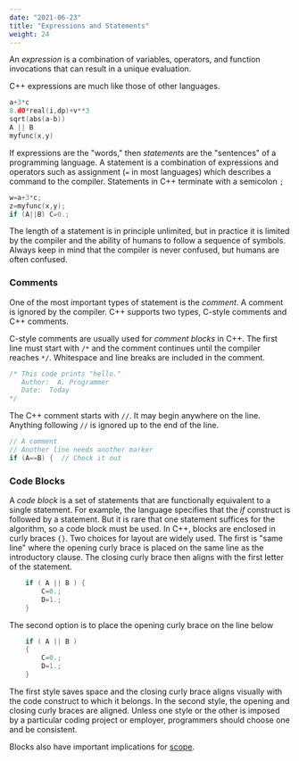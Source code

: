 ```yaml
---
date: "2021-06-23"
title: "Expressions and Statements"
weight: 24
---
```


An _expression_ is a combination of variables, operators, and function invocations that can result in a unique evaluation.

C++ expressions are much like those of other languages.
```c++
a+3*c
8.d0*real(i,dp)+v**3
sqrt(abs(a-b))
A || B
myfunc(x,y)
```

If expressions are the "words," then _statements_ are the "sentences" of a programming language.  A statement is a combination of expressions and operators such as assignment (`=` in most languages) which describes a command to the compiler.
Statements in C++ terminate with a semicolon `;`
```c++
w=a+3*c;
z=myfunc(x,y);
if (A||B) C=0.; 
```
The length of a statement is in principle unlimited, but in practice it is limited by the compiler and the ability of humans to follow a sequence of symbols.  Always keep in mind that the compiler is never confused, but humans are often confused.

### Comments
One of the most important types of statement is the _comment_.  A comment is ignored by the compiler. C++ supports two types, C-style comments and C++ comments.

C-style comments are usually used for _comment blocks_ in C++.  The first line must start with `/*` and the comment continues until the compiler reaches `*/`.
Whitespace and line breaks are included in the comment.
```c++
/* This code prints "hello."
   Author:  A. Programmer
   Date:  Today
*/
```
The C++ comment starts with `//`.  It may begin anywhere on the line.  Anything following `//` is ignored up to the end of the line.
```c++
// A comment
// Another line needs another marker
if (A==B) {  // Check it out
```

### Code Blocks

A _code block_ is a set of statements that are functionally equivalent to a single statement.  For example, the language specifies that the _if_ construct is followed by a statement.  But it is rare that one statement suffices for the algorithm, so a code block must be used.
In C++, blocks are enclosed in curly braces `{}`.
Two choices for layout are widely used.  The first is "same line" where the opening curly brace is placed on the same line as the introductory clause.  The closing curly brace then aligns with the first letter of the statement.
```c++
    if ( A || B ) {
        C=0.;
        D=1.;
    }
```
The second option is to place the opening curly brace on the line below
```c++
    if ( A || B ) 
    {
        C=0.;
        D=1.;
    }
```
The first style saves space and the closing curly brace aligns visually with the code construct to which it belongs.  In the second style, the opening and closing curly braces are aligned.  Unless one style or the other is imposed by a particular coding project or employer, programmers should choose one and be consistent.

Blocks also have important implications for [scope](/courses/cpp-introduction/scope.md).
